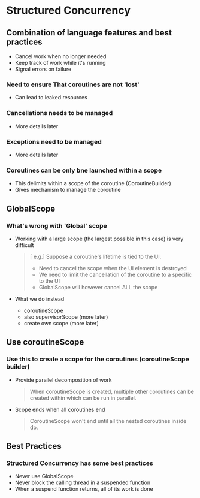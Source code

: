# Structured Concurrency


## Combination of language features and best practices
- Cancel work when no longer needed
- Keep track of work while it's running
- Signal errors on failure


### Need to ensure That coroutines are not 'lost' 
- Can lead to leaked resources


### Cancellations needs to be managed
- More details later


### Exceptions need to be managed
- More details later


### Coroutines can be only bne launched within a scope
- This delimits within a scope of the coroutine (CoroutineBuilder)
- Gives mechanism to manage the coroutine

## GlobalScope

### What's wrong with 'Global' scope
- Working with a large scope (the largest possible in this case) is very difficult
    > [ e.g.] Suppose a coroutine's lifetime is tied to the UI.
    > - Need to cancel the scope when the UI element is destroyed
    > - We need to limit the cancellation of the coroutine to a specific to the UI
    > - GlobalScope will however cancel ALL the scope 

- What we do instead
  - coroutineScope
  - also supervisorScope (more later)
  - create own scope (more later)


## Use coroutineScope

### Use this to create a scope for the coroutines (coroutineScope builder)
- Provide parallel decomposition of work
  > When coroutineScope is created, multiple other coroutines can be created within which
  > can be run in parallel. 
- Scope ends when all coroutines end
  > CoroutineScope won't end until all the nested coroutines inside do.

## Best Practices

### Structured Concurrency has some best practices
- Never use GlobalScope
- Never block the calling thread in a suspended function
- When a suspend function returns, all of its work is done